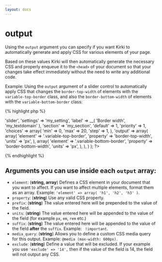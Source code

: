 ```yaml
---
layout: docs
---
```


# output

Using the `output` argument you can specify if you want Kirki to automatically generate and apply CSS for various elements of your page.

Based on these values Kirki will then automatically generate the necessary CSS and properly enqueue it to the `<head>` of your document so that your changes take effect immediately without the need to write any additional code.

Example: Using the `output` argument of a slider control to automatically apply CSS that changes the `border-top-width` of elements with the `variable-top-border` class, and also the `border-bottom-width` of elements with the `variable-bottom-border` class:

{% highlight php %}
<?php
Kirki::add_config( 'my_config' );

Kirki::add_field( 'my_config', array(
	'type'     => 'slider',
	'settings' => 'my_setting',
	'label'    => __( 'Border width', 'my_textdomain' ),
	'section'  => 'my_section',
	'default'  => 1,
	'priority' => 1,
	'choices'  => array(
		'min'  => 0,
		'max'  => 20,
		'step' => 1,
	),
	'output' => array(
		array(
			'element'  => '.variable-top-border',
			'property' => 'border-top-width',
			'units'    => 'px',
		),
		array(
			'element'  => '.variable-bottom-border',
			'property' => 'border-bottom-width',
			'units'    => 'px',
		),
	),
) );
?>
{% endhighlight %}

## Arguments you can use inside each `output` array:

* `element`: (**string, array**) Defines a CSS element in your document that you want to affect. If you want to affect multiple elements, format them as an array. Example: `'element' => array( 'h1', 'h2', 'h3' )`.
* `property`: (**string**) Use any valid CSS property.
* `prefix`: (**string**) The value entered here will be prepended to the value of the field.
* `units`: (**string**) The value entered here will be appended to the value of the field (for example `px`, `em`, `rem` etc.)
* `suffix`: (**string**) The value entered here will be appended to the value of the field **after** the `suffix`. Example: ` !important`.
* `media_query`: (**string**) Allows you to define a custom CSS media query for this output. Example: `@media (max-width: 600px)`.
* `exclude`: (**string**) Define a value that will be excluded. If your example you use `'exclude' => '14',` then if the value of the field is 14, the field will not output any CSS.

